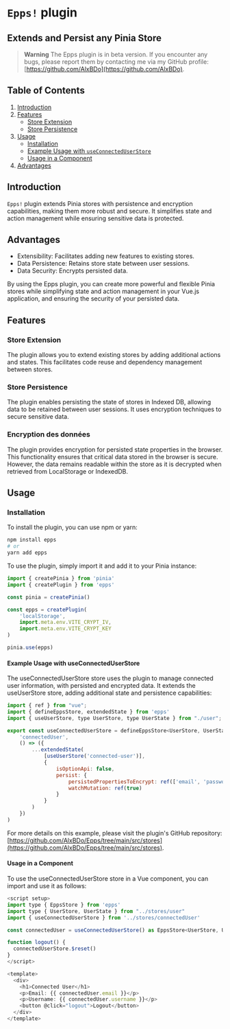 # `Epps!` plugin
## Extends and Persist any Pinia Store

> **Warning**
> The Epps plugin is in beta version. If you encounter any bugs, please report them by contacting me via my GitHub profile: [https://github.com/AlxBDo](https://github.com/AlxBDo).

## Table of Contents

1. [Introduction](#introduction)
2. [Features](#features)
   - [Store Extension](#store-extension)
   - [Store Persistence](#store-persistence)
3. [Usage](#usage)
   - [Installation](#installation)
   - [Example Usage with `useConnectedUserStore`](#example-usage-with-useconnecteduserstore)
   - [Usage in a Component](#usage-in-a-component)
4. [Advantages](#advantages)

## Introduction

`Epps!` plugin extends Pinia stores with persistence and encryption capabilities, making them more robust and secure. It simplifies state and action management while ensuring sensitive data is protected.

## Advantages

- Extensibility: Facilitates adding new features to existing stores.
- Data Persistence: Retains store state between user sessions.
- Data Security: Encrypts persisted data.

By using the Epps plugin, you can create more powerful and flexible Pinia stores while simplifying state and action management in your Vue.js application, and ensuring the security of your persisted data.

## Features

### Store Extension

The plugin allows you to extend existing stores by adding additional actions and states. This facilitates code reuse and dependency management between stores.

### Store Persistence

The plugin enables persisting the state of stores in Indexed DB, allowing data to be retained between user sessions. It uses encryption techniques to secure sensitive data.

### Encryption des données

The plugin provides encryption for persisted state properties in the browser. This functionality ensures that critical data stored in the browser is secure. However, the data remains readable within the store as it is decrypted when retrieved from LocalStorage or IndexedDB.

## Usage

### Installation

To install the plugin, you can use npm or yarn:

```sh
npm install epps
# or
yarn add epps
```

To use the plugin, simply import it and add it to your Pinia instance:

```javascript
import { createPinia } from 'pinia'
import { createPlugin } from 'epps'

const pinia = createPinia()

const epps = createPlugin(
    'localStorage', 
    import.meta.env.VITE_CRYPT_IV,
    import.meta.env.VITE_CRYPT_KEY
)

pinia.use(epps)
```

#### Example Usage with useConnectedUserStore

The useConnectedUserStore store uses the plugin to manage connected user information, with persisted and encrypted data. It extends the useUserStore store, adding additional state and persistence capabilities:

```javascript
import { ref } from "vue";
import { defineEppsStore, extendedState } from 'epps'
import { useUserStore, type UserStore, type UserState } from "./user";

export const useConnectedUserStore = defineEppsStore<UserStore, UserState>(
    'connectedUser',
    () => ({
        ...extendedState(
            [useUserStore('connected-user')],
            {
                isOptionApi: false,
                persist: {
                    persistedPropertiesToEncrypt: ref(['email', 'password', 'username']),
                    watchMutation: ref(true)
                }
            }
        )
    })
)
```

For more details on this example, please visit the plugin's GitHub repository: [https://github.com/AlxBDo/Epps/tree/main/src/stores](https://github.com/AlxBDo/Epps/tree/main/src/stores).

#### Usage in a Component

To use the useConnectedUserStore store in a Vue component, you can import and use it as follows:

```javascript
<script setup>
import type { EppsStore } from 'epps'
import type { UserStore, UserState } from "../stores/user"
import { useConnectedUserStore } from '../stores/connectedUser'

const connectedUser = useConnectedUserStore() as EppsStore<UserStore, UserState>

function logout() {
  connectedUserStore.$reset()
}
</script>

<template>
  <div>
    <h1>Connected User</h1>
    <p>Email: {{ connectedUser.email }}</p>
    <p>Username: {{ connectedUser.username }}</p>
    <button @click="logout">Logout</button>
  </div>
</template>
````
